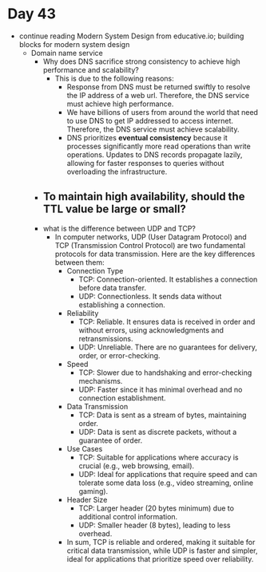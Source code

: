 # Day 43

- continue reading Modern System Design from educative.io; building blocks for modern system design
    - Domain name service
        - Why does DNS sacrifice strong consistency to achieve high performance and scalability?
            - This is due to the following reasons:
                - Response from DNS must be returned swiftly to resolve the IP address of a web url. Therefore, the DNS service must achieve high performance.
                - We have billions of users from around the world that need to use DNS to get IP addressed to access internet. Therefore, the DNS service must achieve scalability.
                - DNS prioritizes **eventual consistency** because it processes significantly more read operations than write operations. Updates to DNS records propagate lazily, allowing for faster responses to queries without overloading the infrastructure.
        - To maintain high availability, should the TTL value be large or small?
            - 
        - what is the difference between UDP and TCP?
            - In computer networks, UDP (User Datagram Protocol) and TCP (Transmission Control Protocol) are two fundamental protocols for data transmission. Here are the key differences between them:
                - Connection Type
                    - TCP: Connection-oriented. It establishes a connection before data transfer.
                    - UDP: Connectionless. It sends data without establishing a connection.
                - Reliability
                    - TCP: Reliable. It ensures data is received in order and without errors, using acknowledgments and retransmissions.
                    - UDP: Unreliable. There are no guarantees for delivery, order, or error-checking.
                - Speed
                    - TCP: Slower due to handshaking and error-checking mechanisms.
                    - UDP: Faster since it has minimal overhead and no connection establishment.
                - Data Transmission
                    - TCP: Data is sent as a stream of bytes, maintaining order.
                    - UDP: Data is sent as discrete packets, without a guarantee of order.
                - Use Cases
                    - TCP: Suitable for applications where accuracy is crucial (e.g., web browsing, email).
                    - UDP: Ideal for applications that require speed and can tolerate some data loss (e.g., video streaming, online gaming).
                - Header Size
                    - TCP: Larger header (20 bytes minimum) due to additional control information.
                    - UDP: Smaller header (8 bytes), leading to less overhead.
                - In sum, TCP is reliable and ordered, making it suitable for critical data transmission, while UDP is faster and simpler, ideal for applications that prioritize speed over reliability.









